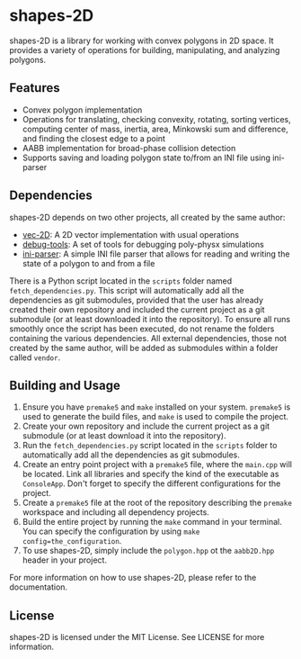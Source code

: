 # shapes-2D

shapes-2D is a library for working with convex polygons in 2D space. It provides a variety of operations for building, manipulating, and analyzing polygons.

## Features

- Convex polygon implementation
- Operations for translating, checking convexity, rotating, sorting vertices, computing center of mass, inertia, area, Minkowski sum and difference, and finding the closest edge to a point
- AABB implementation for broad-phase collision detection
- Supports saving and loading polygon state to/from an INI file using ini-parser

## Dependencies

shapes-2D depends on two other projects, all created by the same author:

- [vec-2D](https://github.com/ismawno/vec-2D): A 2D vector implementation with usual operations
- [debug-tools](https://github.com/ismawno/debug-tools): A set of tools for debugging poly-physx simulations
- [ini-parser](https://github.com/ismawno/ini-parser): A simple INI file parser that allows for reading and writing the state of a polygon to and from a file

There is a Python script located in the `scripts` folder named `fetch_dependencies.py`. This script will automatically add all the dependencies as git submodules, provided that the user has already created their own repository and included the current project as a git submodule (or at least downloaded it into the repository). To ensure all runs smoothly once the script has been executed, do not rename the folders containing the various dependencies. All external dependencies, those not created by the same author, will be added as submodules within a folder called `vendor`.

## Building and Usage

1. Ensure you have `premake5` and `make` installed on your system. `premake5` is used to generate the build files, and `make` is used to compile the project.
2. Create your own repository and include the current project as a git submodule (or at least download it into the repository).
3. Run the `fetch_dependencies.py` script located in the `scripts` folder to automatically add all the dependencies as git submodules.
4. Create an entry point project with a `premake5` file, where the `main.cpp` will be located. Link all libraries and specify the kind of the executable as `ConsoleApp`. Don't forget to specify the different configurations for the project.
5. Create a `premake5` file at the root of the repository describing the `premake` workspace and including all dependency projects.
6. Build the entire project by running the `make` command in your terminal. You can specify the configuration by using `make config=the_configuration`.
7. To use shapes-2D, simply include the `polygon.hpp` ot the `aabb2D.hpp` header in your project.

For more information on how to use shapes-2D, please refer to the documentation.

## License

shapes-2D is licensed under the MIT License. See LICENSE for more information.
